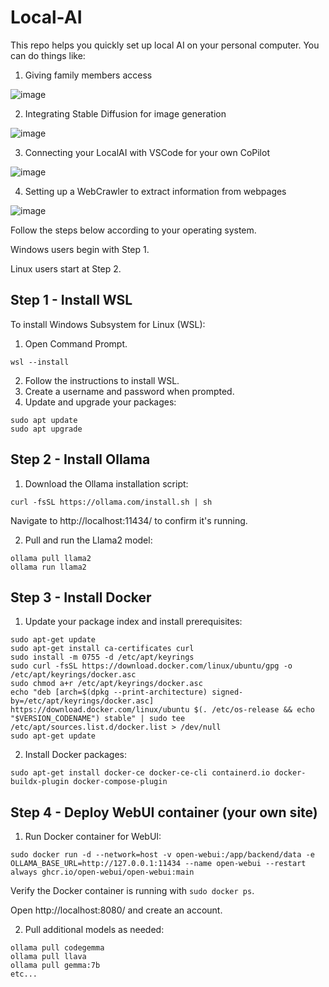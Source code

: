 
# Local-AI
This repo  helps you quickly set up local AI on your personal computer. You can do things like:
1. Giving family members access
   
![image](https://github.com/user-attachments/assets/a4569c4f-721b-4bee-9cc3-5adc9f11b2c7)

2. Integrating Stable Diffusion for image generation

![image](https://github.com/user-attachments/assets/9243358a-1b3d-48ea-94cf-ad5333b1eecc)

3. Connecting your LocalAI with VSCode for your own CoPilot

![image](https://github.com/user-attachments/assets/d2b671c0-590c-4496-8ea1-a42547072e73)

4. Setting up a WebCrawler to extract information from webpages
 
![image](https://github.com/user-attachments/assets/cb79e4f0-6439-44a7-9db6-fdea51fb5746)

Follow the steps below according to your operating system.

Windows users begin with Step 1.

Linux users start at Step 2.



## Step 1 - Install WSL
To install Windows Subsystem for Linux (WSL):

1. Open Command Prompt.
```
wsl --install
```
2. Follow the instructions to install WSL.
3. Create a username and password when prompted.
4. Update and upgrade your packages:
```
sudo apt update
sudo apt upgrade
```

## Step 2 - Install Ollama
1. Download the Ollama installation script:
```
curl -fsSL https://ollama.com/install.sh | sh
```
Navigate to http://localhost:11434/ to confirm it's running.

2. Pull and run the Llama2 model:
```
ollama pull llama2
ollama run llama2
```

## Step 3 - Install Docker
1. Update your package index and install prerequisites:
```
sudo apt-get update
sudo apt-get install ca-certificates curl
sudo install -m 0755 -d /etc/apt/keyrings
sudo curl -fsSL https://download.docker.com/linux/ubuntu/gpg -o /etc/apt/keyrings/docker.asc
sudo chmod a+r /etc/apt/keyrings/docker.asc
echo "deb [arch=$(dpkg --print-architecture) signed-by=/etc/apt/keyrings/docker.asc] https://download.docker.com/linux/ubuntu $(. /etc/os-release && echo "$VERSION_CODENAME") stable" | sudo tee /etc/apt/sources.list.d/docker.list > /dev/null
sudo apt-get update
```
2. Install Docker packages:
```
sudo apt-get install docker-ce docker-ce-cli containerd.io docker-buildx-plugin docker-compose-plugin
```

## Step 4 - Deploy WebUI container (your own site)
1. Run Docker container for WebUI:
```
sudo docker run -d --network=host -v open-webui:/app/backend/data -e OLLAMA_BASE_URL=http://127.0.0.1:11434 --name open-webui --restart always ghcr.io/open-webui/open-webui:main
```
Verify the Docker container is running with ```sudo docker ps```.

Open http://localhost:8080/ and create an account.

2. Pull additional models as needed:
```
ollama pull codegemma
ollama pull llava
ollama pull gemma:7b
etc...
```
